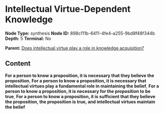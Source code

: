 # Intellectual Virtue-Dependent Knowledge

**Node Type:** synthesis
**Node ID:** 898c111b-6411-4fe4-a255-9bd8f48f344b
**Depth:** 5
**Terminal:** No

**Parent:** [Does intellectual virtue play a role in knowledge acquisition?](does-intellectual-virtue-play-a-role-in-knowledge-acquisition-antithesis-aa552c25-dc70-4308-a063-f1bc0e4f1584.md)

## Content

**For a person to know a proposition, it is necessary that they believe the proposition**, **For a person to know a proposition, it is necessary that intellectual virtues play a fundamental role in maintaining the belief**, **For a person to know a proposition, it is necessary for the proposition to be true**, **For a person to know a proposition, it is sufficient that they believe the proposition, the proposition is true, and intellectual virtues maintain the belief**
